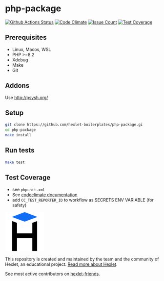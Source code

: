 # php-package

[![Github Actions Status](https://github.com/hexlet-boilerplates/php-package/workflows/PHP%20CI/badge.svg)](https://github.com/hexlet-boilerplates/php-package/actions)
[![Code Climate](https://codeclimate.com/github/hexlet-boilerplates/php-package/badges/gpa.svg)](https://codeclimate.com/github/hexlet-boilerplates/php-package)
[![Issue Count](https://codeclimate.com/github/hexlet-boilerplates/php-package/badges/issue_count.svg)](https://codeclimate.com/github/hexlet-boilerplates/php-package/issues)
[![Test Coverage](https://codeclimate.com/github/hexlet-boilerplates/php-package/badges/coverage.svg)](https://codeclimate.com/github/hexlet-boilerplates/php-package/coverage)

## Prerequisites

* Linux, Macos, WSL
* PHP >=8.2
* Xdebug
* Make
* Git

## Addons

Use <http://psysh.org/>

## Setup

```bash
git clone https://github.com/hexlet-boilerplates/php-package.gi
cd php-package
make install
```

## Run tests

```sh
make test
```

## Test Coverage

* see `phpunit.xml`
* See [codeclimate documentation](https://docs.codeclimate.com/docs/configuring-test-coverage)
* add `CC_TEST_REPORTER_ID` to workflow as SECRETS ENV VARIABLE (for safety)

[![Hexlet Ltd. logo](https://raw.githubusercontent.com/Hexlet/assets/master/images/hexlet_logo128.png)](https://hexlet.io/?utm_source=github&utm_medium=link&utm_campaign=php-package)

This repository is created and maintained by the team and the community of Hexlet, an educational project. [Read more about Hexlet](https://hexlet.io/?utm_source=github&utm_medium=link&utm_campaign=php-package).

See most active contributors on [hexlet-friends](https://friends.hexlet.io/).
